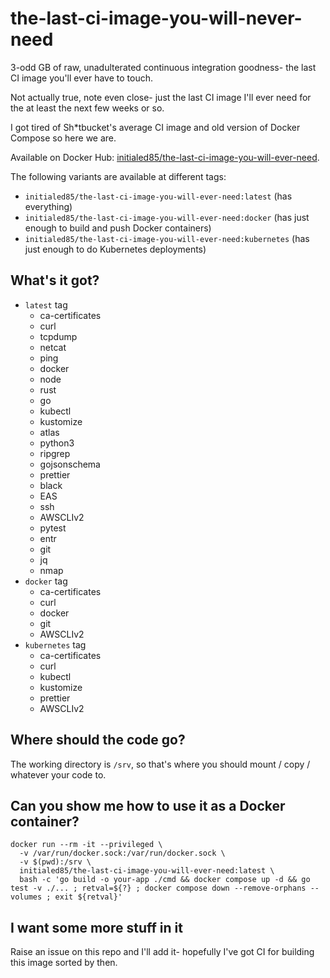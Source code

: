 # the-last-ci-image-you-will-never-need

3-odd GB of raw, unadulterated continuous integration goodness- the last CI image you'll ever have to touch.

Not actually true, note even close- just the last CI image I'll ever need for the at least the next few weeks or so.

I got tired of Sh\*tbucket's average CI image and old version of Docker Compose so here we are.

Available on Docker Hub: [initialed85/the-last-ci-image-you-will-ever-need](https://hub.docker.com/r/initialed85/the-last-ci-image-you-will-ever-need).

The following variants are available at different tags:

-   `initialed85/the-last-ci-image-you-will-ever-need:latest` (has everything)
-   `initialed85/the-last-ci-image-you-will-ever-need:docker` (has just enough to build and push Docker containers)
-   `initialed85/the-last-ci-image-you-will-ever-need:kubernetes` (has just enough to do Kubernetes deployments)

## What's it got?

-   `latest` tag
    -   ca-certificates
    -   curl
    -   tcpdump
    -   netcat
    -   ping
    -   docker
    -   node
    -   rust
    -   go
    -   kubectl
    -   kustomize
    -   atlas
    -   python3
    -   ripgrep
    -   gojsonschema
    -   prettier
    -   black
    -   EAS
    -   ssh
    -   AWSCLIv2
    -   pytest
    -   entr
    -   git
    -   jq
    -   nmap
-   `docker` tag
    -   ca-certificates
    -   curl
    -   docker
    -   git
    -   AWSCLIv2
-   `kubernetes` tag
    -   ca-certificates
    -   curl
    -   kubectl
    -   kustomize
    -   prettier
    -   AWSCLIv2

## Where should the code go?

The working directory is `/srv`, so that's where you should mount / copy / whatever your code to.

## Can you show me how to use it as a Docker container?

```shell
docker run --rm -it --privileged \
  -v /var/run/docker.sock:/var/run/docker.sock \
  -v $(pwd):/srv \
  initialed85/the-last-ci-image-you-will-ever-need:latest \
  bash -c 'go build -o your-app ./cmd && docker compose up -d && go test -v ./... ; retval=${?} ; docker compose down --remove-orphans --volumes ; exit ${retval}'
```

## I want some more stuff in it

Raise an issue on this repo and I'll add it- hopefully I've got CI for building this image sorted by then.
